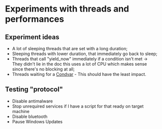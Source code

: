 # Experiments with threads and performances

## Experiment ideas
- A lot of sleeping threads that are set with a long duration;
- Sleeping threads with lower duration, that immediately go back to sleep;
- Threads that call "yield_now" immediately if a condition isn't met -> They didn't lie in the doc this uses a lot of CPU which makes sense since there's no blocking at all;
- Threads waiting for a [Condvar](https://doc.rust-lang.org/stable/std/sync/struct.Condvar.html) - This should have the least impact.

## Testing "protocol"
- Disable antimalware
- Stop unrequired services if I have a script for that ready on target machine
- Disable bluetooth
- Pause Windows Updates